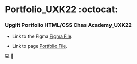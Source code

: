 # Portfolio_UXK22 :octocat:
### Upgift Portfolio HTML/CSS Chas Academy_UXK22

* Link to the Figma [Figma File](https://www.figma.com/file/sLXs6oSa9AzfK0rkxDdI7c/Lolita_Portfolio?node-id=0%3A1&t=vkQK0lgPWMbMcDyP-1).

* Link to page  [Portfolio File](https://lolitadruzinina.github.io/Portfolio_UXK22/).


:computer: :iphone:

